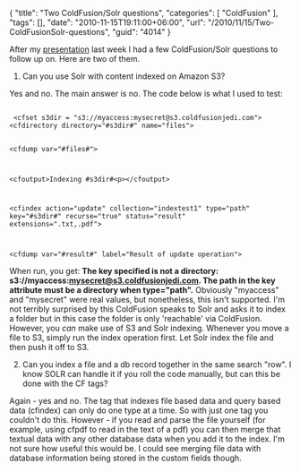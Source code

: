{
	"title": "Two ColdFusion/Solr questions",
	"categories": [
		"ColdFusion"
	],
	"tags": [],
	"date": "2010-11-15T19:11:00+06:00",
	"url": "/2010/11/15/Two-ColdFusionSolr-questions",
	"guid": "4014"
}

After my <a href="http://www.raymondcamden.com/index.cfm/2010/11/12/Slides-code-from-ColdFusionSolr-presentation">presentation</a> last week I had a few ColdFusion/Solr questions to follow up on. Here are two of them.
<!--more-->
<p>

1) Can you use Solr with content indexed on Amazon S3?

<p>

Yes and no. The main answer is no. The code below is what I used to test:

<p>

<code>
 &lt;cfset s3dir = "s3://myaccess:mysecret@s3.coldfusionjedi.com"&gt;
&lt;cfdirectory directory="#s3dir#" name="files"&gt;

&lt;cfdump var="#files#"&gt;

&lt;cfoutput&gt;Indexing #s3dir#&lt;p&gt;&lt;/cfoutput&gt;

&lt;cfindex action="update" collection="indextest1" type="path" key="#s3dir#"
		 recurse="true" status="result" extensions=".txt,.pdf"&gt;
		 
&lt;cfdump var="#result#" label="Result of update operation"&gt;
</code>

<p>

When run, you get: <b>The key specified is not a directory: s3://myaccess:mysecret@s3.coldfusionjedi.com. The path in the key attribute must be a directory when type="path".</b> Obviously "myaccess" and "mysecret" were real values, but nonetheless, this isn't supported. I'm not terribly surprised by this ColdFusion speaks to Solr and asks it to index a folder but in this case the folder is only 'reachable' via ColdFusion. However, you <i>can</i> make use of S3 and Solr indexing. Whenever you move a file to S3, simply run the index operation first. Let Solr index the file and then push it off to S3. 

<p>

2) Can you index a file and a db record together in the same search "row". I know SOLR can handle it if you roll the code manually, but can this be done with the CF tags?

<p>

Again - yes and no. The tag that indexes file based data and query based data (cfindex) can only do one type at a time. So with just one tag you couldn't do this. However - if you read and parse the file yourself (for example, using cfpdf to read in the text of a pdf) you can then merge that textual data with any other database data when you add it to the index. I'm not sure how useful this would be. I could see merging file data with database information being stored in the custom fields though.